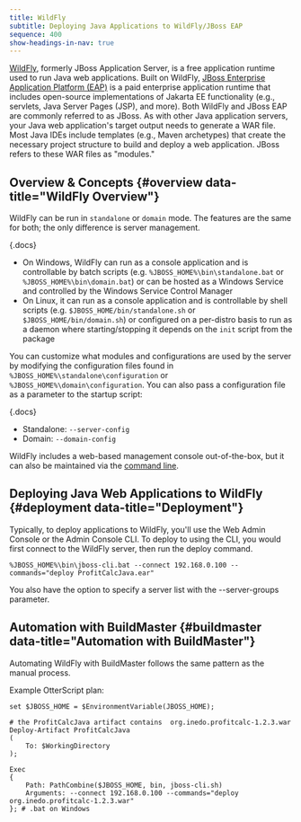 ```yaml
---
title: WildFly
subtitle: Deploying Java Applications to WildFly/JBoss EAP
sequence: 400
show-headings-in-nav: true
---
```


[WildFly](https://wildfly.org), formerly JBoss Application Server, is a free application runtime used to run Java web applications. Built on WildFly, [JBoss Enterprise Application Platform (EAP)](https://www.redhat.com/en/technologies/jboss-middleware/application-platform) is a paid enterprise application runtime that includes open-source implementations of Jakarta EE functionality (e.g., servlets, Java Server Pages (JSP), and more).  Both WildFly and JBoss EAP are commonly referred to as JBoss. As with other Java application servers, your Java web application's target output needs to generate a WAR file.  Most Java IDEs include templates (e.g., Maven archetypes) that create the necessary project structure to build and deploy a web application.  JBoss refers to these WAR files as "modules."

## Overview & Concepts {#overview data-title="WildFly Overview"}

WildFly can be run in `standalone` or `domain` mode. The features are the same for both; the only difference is server management.

{.docs}
- On Windows, WildFly can run as a console application and is controllable by batch scripts (e.g. `%JBOSS_HOME%\bin\standalone.bat` or `%JBOSS_HOME%\bin\domain.bat`) or can be hosted as a Windows Service and controlled by the Windows Service Control Manager
- On Linux, it can run as a console application and is controllable by shell scripts (e.g. `$JBOSS_HOME/bin/standalone.sh` or `$JBOSS_HOME/bin/domain.sh`) or configured on a per-distro basis to run as a daemon where starting/stopping it depends on the `init` script from the package

You can customize what modules and configurations are used by the server by modifying the configuration files found in `%JBOSS_HOME%\standalone\configuration` or `%JBOSS_HOME%\domain\configuration`. You can also pass a configuration file as a parameter to the startup script:

{.docs}
- Standalone: `--server-config`
- Domain: `--domain-config`

WildFly includes a web-based management console out-of-the-box, but it can also be maintained via the [command line](https://docs.jboss.org/author/display/WFLY10/Admin+Guide#AdminGuide-CommandLineInterface).

## Deploying Java Web Applications to WildFly {#deployment data-title="Deployment"}

Typically, to deploy applications to WildFly, you'll use the Web Admin Console or the Admin Console CLI. To deploy to using the CLI, you would first connect to the WildFly server, then run the deploy command.

```
%JBOSS_HOME%\bin\jboss-cli.bat --connect 192.168.0.100 --commands="deploy ProfitCalcJava.ear"
```

You also have the option to specify a server list with the --server-groups parameter.

## Automation with BuildMaster {#buildmaster data-title="Automation with BuildMaster"}

Automating WildFly with BuildMaster follows the same pattern as the manual process.

Example OtterScript plan:
```
set $JBOSS_HOME = $EnvironmentVariable(JBOSS_HOME);

# the ProfitCalcJava artifact contains  org.inedo.profitcalc-1.2.3.war
Deploy-Artifact ProfitCalcJava
(
    To: $WorkingDirectory
);

Exec
{
    Path: PathCombine($JBOSS_HOME, bin, jboss-cli.sh)
    Arguments: --connect 192.168.0.100 --commands="deploy org.inedo.profitcalc-1.2.3.war"
}; # .bat on Windows
```
